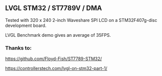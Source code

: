 ## LVGL STM32 / ST7789V / DMA

Tested with 320 x 240 2-inch Waveshare SPI LCD on a STM32F407g-disc development board.

LVGL Benchmark demo gives an average of 35FPS.

### Thanks to:
https://github.com/Floyd-Fish/ST7789-STM32/

https://controllerstech.com/lvgl-on-stm32-part-1/
